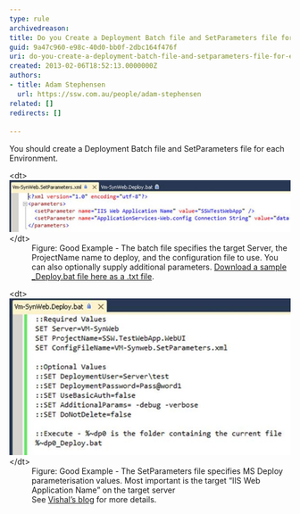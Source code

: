 ```yaml
---
type: rule
archivedreason: 
title: Do you Create a Deployment Batch file and SetParameters file for each Environment?
guid: 9a47c960-e98c-40d0-bb0f-2dbc164f476f
uri: do-you-create-a-deployment-batch-file-and-setparameters-file-for-each-environment
created: 2013-02-06T18:52:13.0000000Z
authors:
- title: Adam Stephensen
  url: https://ssw.com.au/people/adam-stephensen
related: []
redirects: []

---
```


You should create a Deployment Batch file and SetParameters file for each Environment.

<!--endintro-->
<dl class="goodImage">&lt;dt&gt; 
      <img src="setparameters.jpg" alt=""> 
   &lt;/dt&gt;<dd>Figure: Good Example - The batch file specifies the target Server, the ProjectName name to deploy, and the configuration file to use. You can also optionally supply additional parameters. 
      <a href="/Documents/DeployBat.txt">Download a sample _Deploy.bat file here as a .txt file</a>. </dd></dl><dl class="goodImage">&lt;dt&gt; 
      <img src="batfile.jpg" alt="">
   &lt;/dt&gt;<dd>Figure: Good Example - The SetParameters file specifies MS Deploy parameterisation values.  Most important is the target “IIS Web Application Name” on the target server<br>See 
      <a target="_blank" href="http://vishaljoshi.blogspot.com.au/2010/07/web-deploy-parameterization-in-action.html">Vishal’s blog</a> for more details. </dd></dl>
